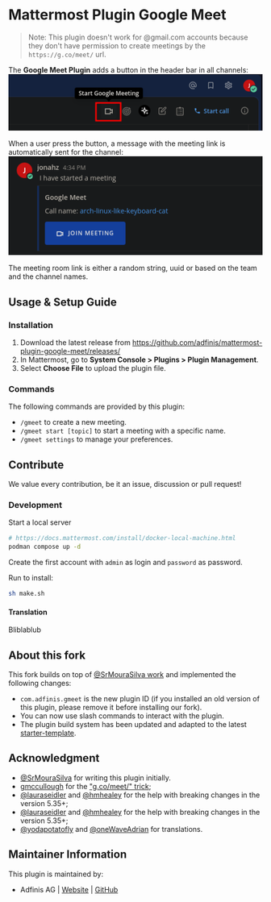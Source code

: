 # Mattermost Plugin Google Meet

> Note: This plugin doesn't work for @gmail.com accounts because they don't have permission to create meetings by the `https://g.co/meet/` url.

The **Google Meet Plugin** adds a button in the header bar in all channels:  
![Example of Google Meet Plugin button](img/start.png)

When a user press the button, a message with the meeting link is automatically sent for the channel:  
![The Google Meet Plugin create a message in the channel with the link](img/message.png)

The meeting room link is either a random string, uuid or based on the team and the channel names.

## Usage & Setup Guide

### Installation

1. Download the latest release from https://github.com/adfinis/mattermost-plugin-google-meet/releases/
2. In Mattermost, go to **System Console > Plugins > Plugin Management**.
3. Select **Choose File** to upload the plugin file.

### Commands

The following commands are provided by this plugin:

* `/gmeet` to create a new meeting.
* `/gmeet start [topic]` to start a meeting with a specific name.
* `/gmeet settings` to manage your preferences.  

## Contribute

We value every contribution, be it an issue, discussion or pull request!

### Development

Start a local server
```sh
# https://docs.mattermost.com/install/docker-local-machine.html
podman compose up -d
```

Create the first account with `admin` as login and `password` as password.

Run to install:
```sh
sh make.sh
```

#### Translation

Bliblablub


## About this fork

This fork builds on top of [@SrMouraSilva work](https://github.com/SrMouraSilva/mattermost-google-meet-plugin) and implemented the following changes:

* `com.adfinis.gmeet` is the new plugin ID (if you installed an old version of this plugin, please remove it before installing our fork).
* You can now use slash commands to interact with the plugin.
* The plugin build system has been updated and adapted to the latest [starter-template](https://github.com/mattermost/mattermost-plugin-starter-template).



## Acknowledgment

* [@SrMouraSilva](https://github.com/SrMouraSilva) for writing this plugin initially.
* [gmccullough](https://stackoverflow.com/users/2281071/gmccullough) for the ["g.co/meet/" trick](https://stackoverflow.com/a/62313196/1524997);
* [@lauraseidler](https://github.com/lauraseidler) and [@hmhealey](https://github.com/hmhealey) for the help with breaking changes in the version 5.35+;
* [@lauraseidler](https://github.com/lauraseidler) and [@hmhealey](https://github.com/hmhealey) for the help with breaking changes in the version 5.35+;
* [@yodapotatofly](https://github.com/yodapotatofly) and [@oneWaveAdrian](https://github.com/oneWaveAdrian) for translations.

## Maintainer Information

This plugin is maintained by:

* Adfinis AG | [Website](https://adfinis.com) | [GitHub](https://github.com/adfinis)
